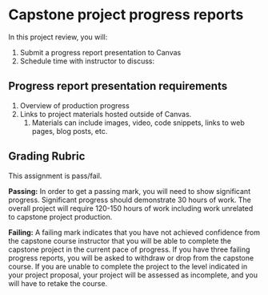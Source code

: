 # Capstone project progress reports


In this project review, you will:

1. Submit a progress report presentation to Canvas
2. Schedule time with instructor to discuss: 

## Progress report presentation requirements

1. Overview of production progress
2. Links to project materials hosted outside of Canvas. 
   1. Materials can include images, video, code snippets, links to web pages, blog posts, etc.

## Grading Rubric

This assignment is pass/fail.

**Passing:** In order to get a passing mark, you will need to show significant progress. Significant progress should demonstrate 30 hours of work. The overall project will require 120-150 hours of work including work unrelated to capstone project production.

**Failing:** A failing mark indicates that you have not achieved confidence from the capstone course instructor that you will be able to complete the capstone project in the current pace of progress. If you have three failing progress reports, you will be asked to withdraw or drop from the capstone course. If you are unable to complete the project to the level indicated in your project proposal, your project will be assessed as incomplete, and you will have to retake the course.